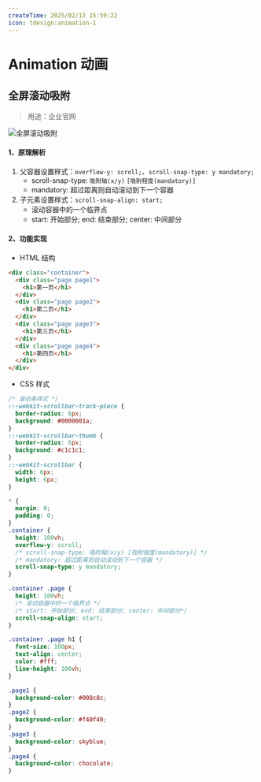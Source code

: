 ```yaml
---
createTime: 2025/02/13 15:59:22
icon: tdesign:animation-1
---
```


# Animation 动画

## 全屏滚动吸附

> 用途：企业官网

![全屏滚动吸附](https://upyun-oss.mu00.cn/202411011844252.gif)

#### 1、原理解析

1. 父容器设置样式：`overflow-y: scroll;`、`scroll-snap-type: y mandatory;`
   - scroll-snap-type: `吸附轴(x/y)` `[吸附程度(mandatory)]`
   - mandatory: 超过距离则自动滚动到下一个容器
2. 子元素设置样式：`scroll-snap-align: start;`
   - 滚动容器中的一个临界点
   - start: 开始部分; end: 结束部分; center: 中间部分

#### 2、功能实现

- HTML 结构

```html
<div class="container">
  <div class="page page1">
    <h1>第一页</h1>
  </div>
  <div class="page page2">
    <h1>第二页</h1>
  </div>
  <div class="page page3">
    <h1>第三页</h1>
  </div>
  <div class="page page4">
    <h1>第四页</h1>
  </div>
</div>
```

- CSS 样式

```css :collapsed-lines
/* 滚动条样式 */
::-webkit-scrollbar-track-piece {
  border-radius: 6px;
  background: #0000001a;
}
::-webkit-scrollbar-thumb {
  border-radius: 6px;
  background: #c1c1c1;
}
::-webkit-scrollbar {
  width: 6px;
  height: 6px;
}

* {
  margin: 0;
  padding: 0;
}
.container {
  height: 100vh;
  overflow-y: scroll;
  /* scroll-snap-type: 吸附轴(x/y) [吸附程度(mandatory)] */
  /* mandatory: 超过距离则自动滚动到下一个容器 */
  scroll-snap-type: y mandatory;
}

.container .page {
  height: 100vh;
  /* 滚动容器中的一个临界点 */
  /* start: 开始部分; end: 结束部分; center: 中间部分*/
  scroll-snap-align: start;
}

.container .page h1 {
  font-size: 100px;
  text-align: center;
  color: #fff;
  line-height: 100vh;
}

.page1 {
  background-color: #008c8c;
}
.page2 {
  background-color: #f40f40;
}
.page3 {
  background-color: skyblue;
}
.page4 {
  background-color: chocolate;
}
```
